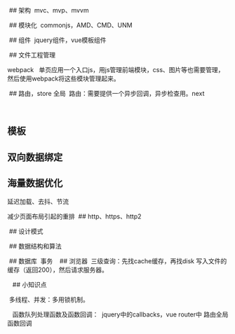 
  
  ## 架构
    mvc、mvp、mvvm
    
  ## 模块化
  commonjs，AMD、CMD、UNM
  
  ## 组件
  jquery组件，vue模板组件
  
  ## 文件工程管理
  
  webpack
   单页应用一个入口js，用js管理前端模块，css、图片等也需要管理，然后使用webpack将这些模块管理起来。
   
  ## 路由，store 全局
  路由：需要提供一个异步回调，异步检查用。next
  
  
  
  ## 模板
  
  
  ## 双向数据绑定
  
  ## 海量数据优化
  
  延迟加载、去抖、节流
  
  减少页面布局引起的重排
  ## http、https、http2
  
  ## 设计模式
  
  ## 数据结构和算法
  
  ## 数据库
  事务
  
  ## 浏览器
  三级查询：先找cache缓存，再找disk 写入文件的缓存（返回200），然后请求服务器。
  
  
  ## 小知识点
  
  多线程、并发：多用锁机制。
  
  
  函数队列处理函数及函数回调：
  jquery中的callbacks，vue router中 路由全局函数回调
